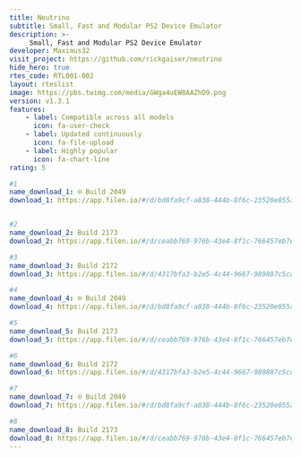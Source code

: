 ```yaml
---
title: Neutrino
subtitle: Small, Fast and Modular PS2 Device Emulator
description: >- 
     Small, Fast and Modular PS2 Device Emulator
developer: Maximus32
visit_project: https://github.com/rickgaiser/neutrino
hide_hero: true
rtes_code: RTL001-002
layout: rteslist
image: https://pbs.twimg.com/media/GWga4uEW8AAZhD9.png
version: v1.3.1
features:
    - label: Compatible across all models
      icon: fa-user-check
    - label: Updated continuously
      icon: fa-file-upload
    - label: Highly popular
      icon: fa-chart-line
rating: 5

#1
name_download_1: ⍟ Build 2049
download_1: https://app.filen.io/#/d/bd8fa9cf-a838-444b-8f6c-23520e055a7e#xUAObLdWGOIquY4gZAmNPNqjarUbcbUP


#2
name_download_2: Build 2173
download_2: https://app.filen.io/#/d/ceabb769-976b-43e4-8f1c-766457eb7ee9#6CMoEjTsQ0GcyXVVenC1AXQ5Fb58t0tg

#3
name_download_3: Build 2172
download_3: https://app.filen.io/#/d/4317bfa3-b2e5-4c44-9667-989887c5cdee#Na0OyhlUCp6QW7iYMf5uTILLS4IfmdoM

#4
name_download_4: ⍟ Build 2049
download_4: https://app.filen.io/#/d/bd8fa9cf-a838-444b-8f6c-23520e055a7e#xUAObLdWGOIquY4gZAmNPNqjarUbcbUP

#5
name_download_5: Build 2173
download_5: https://app.filen.io/#/d/ceabb769-976b-43e4-8f1c-766457eb7ee9#6CMoEjTsQ0GcyXVVenC1AXQ5Fb58t0tg

#6
name_download_6: Build 2172
download_6: https://app.filen.io/#/d/4317bfa3-b2e5-4c44-9667-989887c5cdee#Na0OyhlUCp6QW7iYMf5uTILLS4IfmdoM

#7
name_download_7: ⍟ Build 2049
download_7: https://app.filen.io/#/d/bd8fa9cf-a838-444b-8f6c-23520e055a7e#xUAObLdWGOIquY4gZAmNPNqjarUbcbUP

#8
name_download_8: Build 2173
download_8: https://app.filen.io/#/d/ceabb769-976b-43e4-8f1c-766457eb7ee9#6CMoEjTsQ0GcyXVVenC1AXQ5Fb58t0tg
---
```


